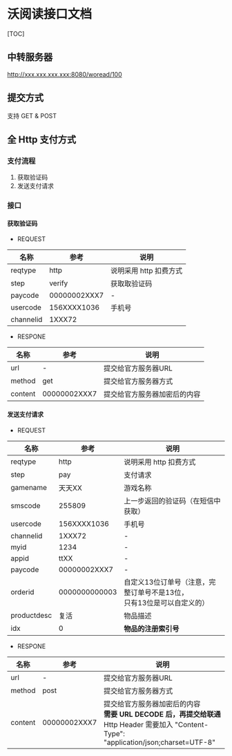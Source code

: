 # 沃阅读接口文档

[TOC]

## 中转服务器

http://xxx.xxx.xxx.xxx:8080/woread/100

## 提交方式

支持 GET & POST

## 全 Http 支付方式

### 支付流程

1. 获取验证码
2. 发送支付请求

### 接口

#### 获取验证码

- REQUEST

| 名称 | 参考 | 说明 |
| - | - | - |
| reqtype | http | 说明采用 http 扣费方式 |
| step | verify | 获取取验证码 |
| paycode | 00000002XXX7 | - |
| usercode | 156XXXX1036 | 手机号 |
| channelid | 1XXX72 | 

- RESPONE

| 名称 | 参考 | 说明 |
| - | - | - |
| url | - | 提交给官方服务器URL |
| method | get | 提交给官方服务器方式 |
| content | 00000002XXX7 | 提交给官方服务器加密后的内容 |

#### 发送支付请求

- REQUEST

| 名称 | 参考 | 说明 |
| - | - | - |
| reqtype | http | 说明采用 http 扣费方式 |
| step | pay | 支付请求 |
| gamename | 天天XX | 游戏名称 |
| smscode | 255809 | 上一步返回的验证码（在短信中获取） |
| usercode | 156XXXX1036 | 手机号 |
| channelid | 1XXX72 | - |
| myid | 1234 | - |
| appid | ttXX | - |
| paycode | 00000002XXX7 | - |
| orderid | 0000000000003 | 自定义13位订单号（注意，完整订单号不是13位，   <br />只有13位是可以自定义的） |
| productdesc | 复活 | 物品描述 |
| idx | 0 | **物品的注册索引号** |

- RESPONE

| 名称 | 参考 | 说明 |
| - | - | - |
| url | - | 提交给官方服务器URL |
| method | post | 提交给官方服务器方式 |
| content | 00000002XXX7 | 提交给官方服务器加密后的内容 <br />  **需要 URL DECODE 后，再提交给联通** <br />  Http Header 需要加入 \"Content-Type\"\: \"application/json;charset=UTF-8\" |
